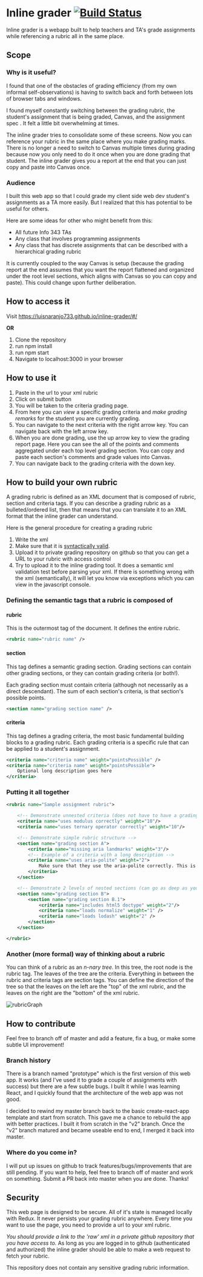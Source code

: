 # Inline grader [![Build Status](https://travis-ci.com/luisnaranjo733/inline-grader.svg?token=9yzth4LvUdfz5PkxxtAy&branch=master)](https://travis-ci.com/luisnaranjo733/inline-grader)

Inline grader is a webapp built to help teachers and TA's grade assignments while referencing a rubric all in the same place.

## Scope

### Why is it useful?

I found that one of the obstacles of grading efficiency (from my own informal self-observations) is having to switch back and forth between lots of browser tabs and windows.

I found myself constantly switching between the grading rubric, the student's assignment that is being graded, Canvas, and the assignment spec . It felt a little bit overwhelming at times.

The inline grader tries to consolidate some of these screens. Now you can reference your rubric in the same place where you make grading marks. There is no longer a need to switch to Canvas multiple times during grading because now you only need to do it once when you are done grading that student. The inline grader gives you a report at the end that you can just copy and paste into Canvas once.

### Audience

I built this web app so that I could grade my client side web dev student's assignments as a TA more easily. But I realized that this has potential to be useful for others.

Here are some ideas for other who might benefit from this:

* All future Info 343 TAs
* Any class that involves programming assignments
* Any class that has discrete assignments that can be described with a hierarchical grading rubric

It is currently coupled to the way Canvas is setup (because the grading report at the end assumes that you want the report flattened and organized under the root level sections, which aligns with Canvas so you can copy and paste). This could change upon further deliberation.

## How to access it

Visit https://luisnaranjo733.github.io/inline-grader/#/

**OR**

1. Clone the repository
2. run npm install
3. run npm start
4. Navigate to localhost:3000 in your browser

## How to use it

1. Paste in the url to your xml rubric
2. Click on submit button
3. You will be taken to the criteria grading page.
4. From here you can *view* a specific grading criteria and *make grading remarks* for the student you are currently grading.
5. You can navigate to the next criteria with the right arrow key. You can navigate back with the left arrow key.
6. When you are done grading, use the up arrow key to view the grading report page. Here you can see the all of the points and comments aggregated under each top level grading section. You can copy and paste each section's comments and grade values into Canvas.
7. You can navigate back to the grading criteria with the down key.

## How to build your own rubric

A grading rubric is defined as an XML document that is composed of rubric, section and criteria tags. If you can describe a grading rubric as a bulleted/ordered list, then that means that you can translate it to an XML format that the inline grader can understand.

Here is the general procedure for creating a grading rubric

1. Write the xml
2. Make sure that it is [syntactically valid](http://codebeautify.org/xmlvalidator).
3. Upload it to private grading repository on github so that you can get a URL to your rubric with access control
4. Try to upload it to the inline grading tool. It does a semantic xml validation test before parsing your xml. If there is something wrong with the xml (semantically), it will let you know via exceptions which you can view in the javascript console.

### Defining the semantic tags that a rubric is composed of

#### rubric

This is the outermost tag of the document. It defines the entire rubric.

```xml
<rubric name="rubric name" />
```

#### section

This tag defines a semantic grading section. Grading sections can contain other grading sections, or they can contain grading criteria (or both!).

Each grading section must contain criteria (although not necessarily as a direct descendant). The sum of each section's criteria, is that section's possible points.

```xml
<section name="grading section name" />
```

#### criteria

This tag defines a grading criteria, the most basic fundamental building blocks to a grading rubric. Each grading criteria is a specific rule that can be applied to a student's assignment.

```xml
<criteria name="criteria name" weight="pointsPossible" />
<criteria name="criteria name" weight="pointsPossible">
	Optional long description goes here
</criteria>
```

### Putting it all together

```xml
<rubric name="Sample assignment rubric">

	<!-- Demonstrate unnested criteria (does not have to have a grading section) -->
	<criteria name="uses modulus correctly" weight="10"/>
    <criteria name="uses ternary operator correctly" weight="10"/>

	<!-- Demonstrate simple rubric structure -->
	<section name="grading section A">
		<criteria name="missing aria landmarks" weight="3"/>
    	<!-- Example of a criteria with a long description -->
		<criteria name="uses aria-polite" weight="2">
        	Make sure that they use the aria-polite correctly. This is critical!
    	</criteria>
	</section>

	<!-- Demonstrate 2 levels of nested sections (can go as deep as you want) -->
	<section name="grading section B">
		<section name="grading section B.1">
			<criteria name="includes html5 doctype" weight="2"/>
			<criteria name="loads normalize" weight="1" />
			<criteria name="loads lodash" weight="2" />
		</section>
	</section>

</rubric>

```

### Another (more formal) way of thinking about a rubric

You can think of a rubric as an *n-nary tree*. In this tree, the root node is the rubric tag. The leaves of the tree are the criteria. Everything in between the rubric and criteria tags are section tags. You can define the direction of the tree so that the leaves on the left are the "top" of the xml rubric, and the leaves on the right are the "bottom" of the xml rubric.

![rubricGraph](http://i.imgur.com/WOmnaLG.png "XML rubric as an n-ary tree")






## How to contribute

Feel free to branch off of master and add a feature, fix a bug, or make some subtle UI improvement!

### Branch history

There is a branch named "prototype" which is the first version of this web app. It works (and I've used it to grade a couple of assignments with success) but there are a few subtle bugs. I built it while I was learning React, and I quickly found that the architecture of the web app was not good.


I decided to rewind my master branch back to the basic create-react-app template and start from scratch. This gave me a chance to rebuild the app with better practices. I built it from scratch in the "v2" branch. Once the "v2" branch matured and became useable end to end, I merged it back into master.

### Where do you come in?

I will put up issues on github to track features/bugs/improvements that are still pending. If you want to help, feel free to branch off of master and work on something. Submit a PR back into master when you are done. Thanks!


		

## Security

This web page is designed to be secure. All of it's state is managed locally with Redux. It never persists your grading rubric anywhere. Every time you want to use the page, you need to provide a url to your xml rubric.

*You should provide a link to the 'raw' xml in a private github repository that you have access to.* As long as you are logged in to github (authenticated and authorized) the inline grader should be able to make a web request to fetch your rubric.

This repository does not contain any sensitive grading rubric information.
